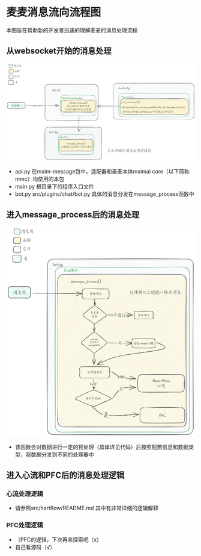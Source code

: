 # 麦麦消息流向流程图  
本图旨在帮助新的开发者迅速的理解麦麦的消息处理流程  
## 从websocket开始的消息处理  
<img src="../../public/images/message_flow_direction1.png" alt="message_flow_direction1.png" />  

- api.py 在maim-message包中，适配器和麦麦本体maimai core（以下简称mmc）均使用的本包  
- main.py 根目录下的程序入口文件  
- bot.py src/plugins/chat/bot.py 具体的消息分发在message_process函数中
  
## 进入message_process后的消息处理
<img src="../../public/images/message_flow_direction2.png" alt="message_flow_direction2.png" />  

- 该函数会对数据进行一定的预处理（具体详见代码）后按照配置信息和数据类型，将数据分发到不同的处理器中

## 进入心流和PFC后的消息处理逻辑
### 心流处理逻辑
- 请参照src/hartflow/README.md 其中有非常详细的逻辑解释
### PFC处理逻辑
- （PFC的逻辑，下次再来探索吧（x）
- 自己看源码（√）
